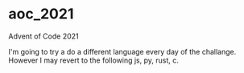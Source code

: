 # aoc_2021
Advent of Code 2021

I'm going to try a do a different language every day of the challange. However I may revert to the following js, py, rust, c.
